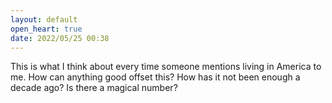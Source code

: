 ```yaml
---
layout: default
open_heart: true
date: 2022/05/25 00:38
---
```


This is what I think about every time someone mentions living in America to me. How can anything good offset this? How has it not been enough a decade ago? Is there a magical number?
